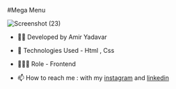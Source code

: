 #Mega Menu


![Screenshot (23)](https://user-images.githubusercontent.com/110972269/199665445-6818fd31-b963-419f-9222-c0be78e16932.png)


- 👨‍💻 Developed by Amir Yadavar

- 🤖 Technologies Used - Html , Css 

- 🕵🏻‍♀️ Role - Frontend

- 📫 How to reach me : with my [instagram](https://instagram.com/amir_yadavar_?igshid=YmMyMTA2M2Y=) and [linkedin](https://www.linkedin.com/in/amir-yadavar-269904242/)
